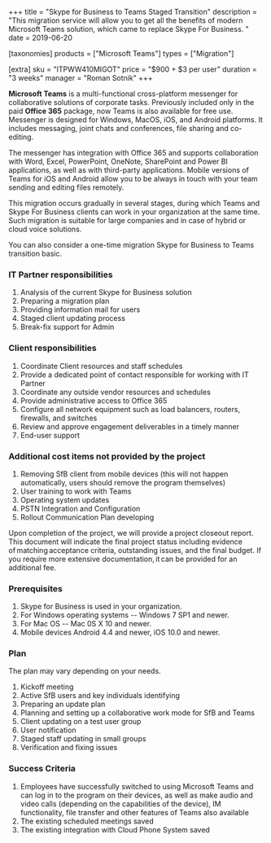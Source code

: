+++
title = "Skype for Business to Teams Staged Transition"
description = "This migration service will allow you to get all the benefits of modern Microsoft Teams solution, which came to replace Skype For Business. "
date = 2019-06-20

[taxonomies]
products = ["Microsoft Teams"]
types = ["Migration"]

[extra]
sku = "ITPWW410MIGOT"
price = "$900 + $3 per user"
duration = "3 weeks"
manager = "Roman Sotnik"
+++


**Microsoft Teams** is a multi-functional cross-platform messenger for
collaborative solutions of corporate tasks. Previously included only in
the paid **Office 365** package, now Teams is also available for free
use. Messenger is designed for Windows, MacOS, iOS, and Android
platforms. It includes messaging, joint chats and conferences, file
sharing and co-editing.

The messenger has integration with Office 365 and supports collaboration
with Word, Excel, PowerPoint, OneNote, SharePoint and Power BI
applications, as well as with third-party applications. Mobile versions
of Teams for iOS and Android allow you to be always in touch with your
team sending and editing files remotely.

This migration occurs gradually in several stages, during which Teams
and Skype For Business clients can work in your organization at the same
time. Such migration is suitable for large companies and in case of
hybrid or cloud voice solutions.

You can also consider a one-time migration Skype for Business to Teams
transition basic.

### IT Partner responsibilities

1.  Analysis of the current Skype for Business solution
2.  Preparing a migration plan
3.  Providing information mail for users
4.  Staged client updating process
5.  Break-fix support for Admin

### Client responsibilities

1.  Coordinate Client resources and staff schedules
2.  Provide a dedicated point of contact responsible for working with IT
    Partner
3.  Coordinate any outside vendor resources and schedules
4.  Provide administrative access to Office 365
5.  Configure all network equipment such as load balancers, routers,
    firewalls, and switches
6.  Review and approve engagement deliverables in a timely manner
7.  End-user support

### Additional cost items not provided by the project

1.  Removing SfB client from mobile devices (this will not happen
    automatically, users should remove the program themselves)
2.  User training to work with Teams
3.  Operating system updates
4.  PSTN Integration and Configuration
5.  Rollout Communication Plan developing

Upon completion of the project, we will provide a project closeout
report. This document will indicate the final project status including
evidence of matching acceptance criteria, outstanding issues, and the
final budget. If you require more extensive documentation, it can be
provided for an additional fee. 

### Prerequisites

1.  Skype for Business is used in your organization.
2.  For Windows operating systems -- Windows 7 SP1 and newer.
3.  For Mac OS -- Mac 0S X 10 and newer.
4.  Mobile devices Android 4.4 and newer, iOS 10.0 and newer.

### Plan

The plan may vary depending on your needs.

1.  Kickoff meeting
2.  Active SfB users and key individuals identifying
3.  Preparing an update plan
4.  Planning and setting up a collaborative work mode for SfB and Teams
5.  Client updating on a test user group
6.  User notification
7.  Staged staff updating in small groups
8.  Verification and fixing issues

### Success Criteria

1.  Employees have successfully switched to using Microsoft Teams and
    can log in to the program on their devices, as well as make audio
    and video calls (depending on the capabilities of the device), IM
    functionality, file transfer and other features of Teams also
    available
2.  The existing scheduled meetings saved
3.  The existing integration with Cloud Phone System saved